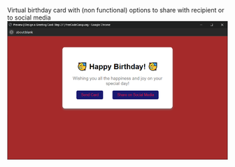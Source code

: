 Virtual birthday card with (non functional) options to share with recipient or to social media
![Birthday Card demo picture](Birthdaycard.png "Birthday Card")
